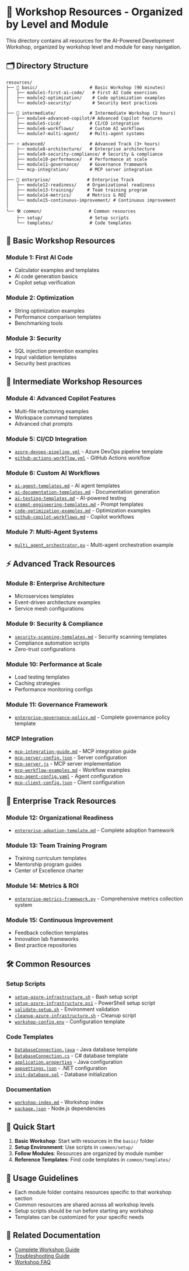 # 📁 Workshop Resources - Organized by Level and Module

This directory contains all resources for the AI-Powered Development Workshop, organized by workshop level and module for easy navigation.

## 🗂️ Directory Structure

```
resources/
├── 🌱 basic/                    # Basic Workshop (90 minutes)
│   ├── module1-first-ai-code/   # First AI Code exercises
│   ├── module2-optimization/    # Code optimization examples
│   └── module3-security/        # Security best practices
│
├── 🔧 intermediate/             # Intermediate Workshop (2 hours)
│   ├── module4-advanced-copilot/# Advanced Copilot features
│   ├── module5-cicd/           # CI/CD integration
│   ├── module6-workflows/      # Custom AI workflows
│   └── module7-multi-agent/    # Multi-agent systems
│
├── ⚡ advanced/                 # Advanced Track (3+ hours)
│   ├── module8-architecture/   # Enterprise architecture
│   ├── module9-security-compliance/ # Security & compliance
│   ├── module10-performance/   # Performance at scale
│   ├── module11-governance/    # Governance framework
│   └── mcp-integration/        # MCP server integration
│
├── 🏢 enterprise/              # Enterprise Track
│   ├── module12-readiness/    # Organizational readiness
│   ├── module13-training/     # Team training program
│   ├── module14-metrics/      # Metrics & ROI
│   └── module15-continuous-improvement/ # Continuous improvement
│
└── 🛠️ common/                  # Common resources
    ├── setup/                  # Setup scripts
    └── templates/              # Code templates
```

## 🌱 Basic Workshop Resources

### Module 1: First AI Code
- Calculator examples and templates
- AI code generation basics
- Copilot setup verification

### Module 2: Optimization
- String optimization examples
- Performance comparison templates
- Benchmarking tools

### Module 3: Security
- SQL injection prevention examples
- Input validation templates
- Security best practices

## 🔧 Intermediate Workshop Resources

### Module 4: Advanced Copilot Features
- Multi-file refactoring examples
- Workspace command templates
- Advanced chat prompts

### Module 5: CI/CD Integration
- [`azure-devops-pipeline.yml`](intermediate/module5-cicd/azure-devops-pipeline.yml) - Azure DevOps pipeline template
- [`github-actions-workflow.yml`](intermediate/module5-cicd/github-actions-workflow.yml) - GitHub Actions workflow

### Module 6: Custom AI Workflows
- [`ai-agent-templates.md`](intermediate/module6-workflows/ai-agent-templates.md) - AI agent templates
- [`ai-documentation-templates.md`](intermediate/module6-workflows/ai-documentation-templates.md) - Documentation generation
- [`ai-testing-templates.md`](intermediate/module6-workflows/ai-testing-templates.md) - AI-powered testing
- [`prompt-engineering-templates.md`](intermediate/module6-workflows/prompt-engineering-templates.md) - Prompt templates
- [`code-optimization-examples.md`](intermediate/module6-workflows/code-optimization-examples.md) - Optimization examples
- [`github-copilot-workflows.md`](intermediate/module6-workflows/github-copilot-workflows.md) - Copilot workflows

### Module 7: Multi-Agent Systems
- [`multi_agent_orchestrator.py`](intermediate/module7-multi-agent/multi_agent_orchestrator.py) - Multi-agent orchestration example

## ⚡ Advanced Track Resources

### Module 8: Enterprise Architecture
- Microservices templates
- Event-driven architecture examples
- Service mesh configurations

### Module 9: Security & Compliance
- [`security-scanning-templates.md`](advanced/module9-security-compliance/security-scanning-templates.md) - Security scanning templates
- Compliance automation scripts
- Zero-trust configurations

### Module 10: Performance at Scale
- Load testing templates
- Caching strategies
- Performance monitoring configs

### Module 11: Governance Framework
- [`enterprise-governance-policy.md`](advanced/module11-governance/enterprise-governance-policy.md) - Complete governance policy template

### MCP Integration
- [`mcp-integration-guide.md`](advanced/mcp-integration/mcp-integration-guide.md) - MCP integration guide
- [`mcp-server-config.json`](advanced/mcp-integration/mcp-server-config.json) - Server configuration
- [`mcp-server.js`](advanced/mcp-integration/mcp-server.js) - MCP server implementation
- [`mcp-workflow-examples.md`](advanced/mcp-integration/mcp-workflow-examples.md) - Workflow examples
- [`mcp-agent-config.yaml`](advanced/mcp-integration/mcp-agent-config.yaml) - Agent configuration
- [`mcp-client-config.json`](advanced/mcp-integration/mcp-client-config.json) - Client configuration

## 🏢 Enterprise Track Resources

### Module 12: Organizational Readiness
- [`enterprise-adoption-template.md`](enterprise/module12-readiness/enterprise-adoption-template.md) - Complete adoption framework

### Module 13: Team Training Program
- Training curriculum templates
- Mentorship program guides
- Center of Excellence charter

### Module 14: Metrics & ROI
- [`enterprise-metrics-framework.py`](enterprise/module14-metrics/enterprise-metrics-framework.py) - Comprehensive metrics collection system

### Module 15: Continuous Improvement
- Feedback collection templates
- Innovation lab frameworks
- Best practice repositories

## 🛠️ Common Resources

### Setup Scripts
- [`setup-azure-infrastructure.sh`](common/setup/setup-azure-infrastructure.sh) - Bash setup script
- [`setup-azure-infrastructure.ps1`](common/setup/setup-azure-infrastructure.ps1) - PowerShell setup script
- [`validate-setup.sh`](common/setup/validate-setup.sh) - Environment validation
- [`cleanup-azure-infrastructure.sh`](common/setup/cleanup-azure-infrastructure.sh) - Cleanup script
- [`workshop-config.env`](common/setup/workshop-config.env) - Configuration template

### Code Templates
- [`DatabaseConnection.java`](common/templates/DatabaseConnection.java) - Java database template
- [`DatabaseConnection.cs`](common/templates/DatabaseConnection.cs) - C# database template
- [`application.properties`](common/templates/application.properties) - Java configuration
- [`appsettings.json`](common/templates/appsettings.json) - .NET configuration
- [`init-database.sql`](common/templates/init-database.sql) - Database initialization

### Documentation
- [`workshop-index.md`](common/workshop-index.md) - Workshop index
- [`package.json`](common/package.json) - Node.js dependencies

## 🚀 Quick Start

1. **Basic Workshop**: Start with resources in the `basic/` folder
2. **Setup Environment**: Use scripts in `common/setup/`
3. **Follow Modules**: Resources are organized by module number
4. **Reference Templates**: Find code templates in `common/templates/`

## 📝 Usage Guidelines

- Each module folder contains resources specific to that workshop section
- Common resources are shared across all workshop levels
- Setup scripts should be run before starting any workshop
- Templates can be customized for your specific needs

## 🔗 Related Documentation

- [Complete Workshop Guide](../docs/complete_workshop_guide.md)
- [Troubleshooting Guide](../docs/troubleshooting_guide.md)
- [Workshop FAQ](../docs/workshop-faq.md)